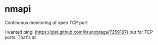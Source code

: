 # nmapi
Continuous monitoring of open TCP port

I wanted pingi (https://gist.github.com/brunobraga/7259197) but for TCP ports. That's all.
